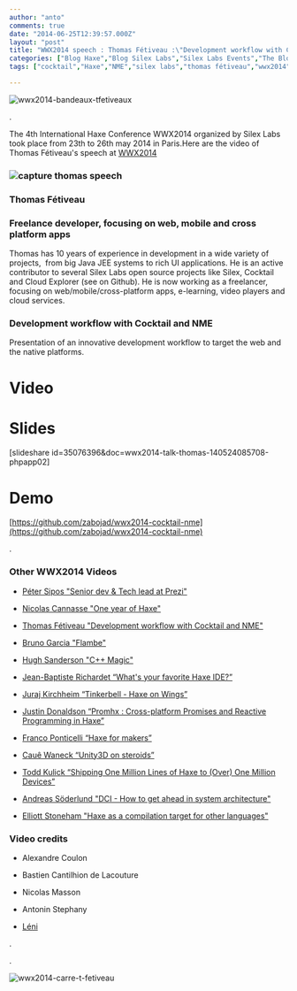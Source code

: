 ```yaml
---
author: "anto"
comments: true
date: "2014-06-25T12:39:57.000Z"
layout: "post"
title: "WWX2014 speech : Thomas Fétiveau :\"Development workflow with Cocktail and NME\""
categories: ["Blog Haxe","Blog Silex Labs","Silex Labs Events","The Blog"]
tags: ["cocktail","Haxe","NME","silex labs","thomas fétiveau","wwx2014"]

---
```

![wwx2014-bandeaux-tfetiveaux](https://www.silexlabs.org/wp-content/uploads/2014/06/wwx2014-bandeaux-tfetiveaux.png)

.

The 4th International Haxe Conference WWX2014 organized by Silex Labs took place from 23th to 26th may 2014 in Paris.Here are the video of Thomas Fétiveau's speech at [WWX2014](http://wwx.silexlabs.org/2014/)


### ![capture thomas speech](https://www.silexlabs.org/wp-content/uploads/2014/06/capture-thomas-speech-687x396.jpg)




### Thomas Fétiveau




### Freelance developer, focusing on web, mobile and cross platform apps




Thomas has 10 years of experience in development in a wide variety of projects,  from big Java JEE systems to rich UI applications. He is an active contributor to several Silex Labs open source projects like Silex, Cocktail and Cloud Explorer (see on Github). He is now working as a freelancer, focusing on web/mobile/cross-platform apps, e-learning, video players and cloud services.





### Development workflow with Cocktail and NME




Presentation of an innovative development workflow to target the web and the native platforms.








# Video





# Slides





[slideshare id=35076396&doc=wwx2014-talk-thomas-140524085708-phpapp02]


# Demo




[https://github.com/zabojad/wwx2014-cocktail-nme](https://github.com/zabojad/wwx2014-cocktail-nme)







.







### Other WWX2014 Videos






  * [Péter Sipos "Senior dev & Tech lead at Prezi"](https://www.silexlabs.org/?p=202977)


  * [Nicolas Cannasse "One year of Haxe"](https://www.silexlabs.org/?p=202725)


  * [Thomas Fétiveau "Development workflow with Cocktail and NME"](https://www.silexlabs.org/?p=202751)


  * [Bruno Garcia "Flambe"](https://www.silexlabs.org/?p=202765)


  * [Hugh Sanderson "C++ Magic"](https://www.silexlabs.org/?p=202807)


  * [Jean-Baptiste Richardet “What's your favorite Haxe IDE?”](https://www.silexlabs.org/?p=202957)


  * [Juraj Kirchheim “Tinkerbell - Haxe on Wings”](https://www.silexlabs.org/?p=202939)


  * [Justin Donaldson “Promhx : Cross-platform Promises and Reactive Programming in Haxe”](https://www.silexlabs.org/?p=202971)


  * [Franco Ponticelli “Haxe for makers”](https://www.silexlabs.org/?p=202990)


  * [Cauê Waneck “Unity3D on steroids”](https://www.silexlabs.org/?p=203012)


  * [Todd Kulick “Shipping One Million Lines of Haxe to (Over) One Million Devices”](https://www.silexlabs.org/?p=203004)


  * [Andreas Söderlund "DCI - How to get ahead in system architecture"](https://www.silexlabs.org/?p=203019)


  * [Elliott Stoneham "Haxe as a compilation target for other languages"](https://www.silexlabs.org/?p=202984)




### Video credits






  * Alexandre Coulon


  * Bastien Cantilhion de Lacouture


  * Nicolas Masson


  * Antonin Stephany


  * [Léni](http://www.leni.fr/)







.




.




![wwx2014-carre-t-fetiveau](https://www.silexlabs.org/wp-content/uploads/2014/06/wwx2014-carre-t-fetiveau.png)


